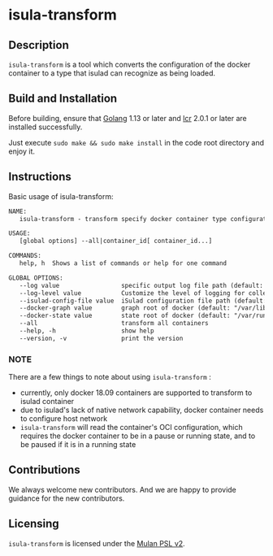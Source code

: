# isula-transform

## Description

`isula-transform` is a tool which converts the configuration of the docker container to a type that isulad can recognize as being loaded.

## Build and Installation

Before building, ensure that [Golang](https://golang.org/) 1.13 or later and [lcr](https://gitee.com/openeuler/lcr) 2.0.1 or later are installed successfully.

Just execute `sudo make && sudo make install` in the code root directory and enjoy it.

## Instructions

Basic usage of isula-transform:

``` txt
NAME:
   isula-transform - transform specify docker container type configuration to iSulad type

USAGE:
   [global options] --all|container_id[ container_id...]

COMMANDS:
   help, h  Shows a list of commands or help for one command

GLOBAL OPTIONS:
   --log value                 specific output log file path (default: "/var/log/isula-kits/transform.log")
   --log-level value           Customize the level of logging for collection, allowed: debug, info, warn, error (default: "info")
   --isulad-config-file value  iSulad configuration file path (default: "/etc/isulad/daemon.json")
   --docker-graph value        graph root of docker (default: "/var/lib/docker")
   --docker-state value        state root of docker (default: "/var/run/docker")
   --all                       transform all containers
   --help, -h                  show help
   --version, -v               print the version
```

### NOTE

There are a few things to note about using `isula-transform` :

- currently, only docker 18.09 containers are supported to transform to isulad container
- due to isulad's lack of native network capability, docker container needs to configure host network
- `isula-transform` will read the container's OCI configuration, which requires the docker container to be in a pause or running state,  and to be paused if it is in a running state

## Contributions

We always welcome new contributors. And we are happy to provide guidance for the new contributors.

## Licensing

`isula-transform` is licensed under the [Mulan PSL v2](https://license.coscl.org.cn/MulanPSL2/index.html).

